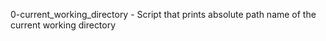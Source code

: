 0-current_working_directory - Script that prints absolute path name of the current working directory
